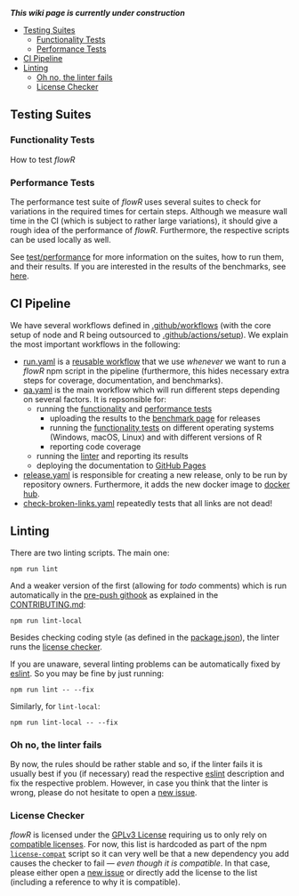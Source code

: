 ***This wiki page is currently under construction***

- [Testing Suites](#testing-suites)
  - [Functionality Tests](#functionality-tests)
  - [Performance Tests](#performance-tests)
- [CI Pipeline](#ci-pipeline)
- [Linting](#linting)
  - [Oh no, the linter fails](#oh-no-the-linter-fails)
  - [License Checker](#license-checker)

## Testing Suites

### Functionality Tests

How to test *flowR*

### Performance Tests

The performance test suite of *flowR* uses several suites to check for variations in the required times for certain steps.
Although we measure wall time in the CI (which is subject to rather large variations), it should give a rough idea of the performance of *flowR*.
Furthermore, the respective scripts can be used locally as well.

See [test/performance](https://github.com/Code-Inspect/flowr/tree/main/test/performance) for more information on the suites, how to run them, and their results. If you are interested in the results of the benchmarks, see [here](https://code-inspect.github.io/flowr/wiki/stats/benchmark).

## CI Pipeline

We have several workflows defined in [.github/workflows](../.github/workflows/) (with the core setup of node and R being outsourced to [.github/actions/setup](../.github/actions/setup)).
We explain the most important workflows in the following:

- [run.yaml](../.github/workflows/run.yaml) is a [reusable workflow](https://docs.github.com/en/actions/using-workflows/reusing-workflows) that we use *whenever* we want to run a *flowR* npm script in the pipeline (furthermore, this hides necessary extra steps for coverage, documentation, and benchmarks).
- [qa.yaml](../.github/workflows/qa.yaml) is the main workflow which will run different steps depending on several factors. It is repsonsible for:
  - running the [functionality](#functionality-tests) and [performance tests](#performance-tests)
    - uploading the results to the [benchmark page](https://code-inspect.github.io/flowr/wiki/stats/benchmark) for releases
    - running the [functionality tests](#functionality-tests) on different operating systems (Windows, macOS, Linux) and with different versions of R
    - reporting code coverage
  - running the [linter](#linting) and reporting its results
  - deploying the documentation to [GitHub Pages](https://code-inspect.github.io/flowr/doc/)
- [release.yaml](../.github/workflows/release.yaml) is responsible for creating a new release, only to be run by repository owners. Furthermore, it adds the new docker image to [docker hub](https://hub.docker.com/r/eagleoutice/flowr).
- [check-broken-links.yaml](../.github/workflows/check-broken-links.yaml) repeatedly tests that all links are not dead!

## Linting

There are two linting scripts.
The main one:

```shell
npm run lint
```

And a weaker version of the first (allowing for *todo* comments) which is run automatically in the [pre-push githook](../.githooks/pre-push) as explained in the [CONTRIBUTING.md](../.github/CONTRIBUTING.md):

```shell
npm run lint-local
```

Besides checking coding style (as defined in the [package.json](../package.json)), the linter runs the [license checker](#license-checker).

If you are unaware, several linting problems can be automatically fixed by [eslint](https://eslint.org/docs/latest/use/command-line-interface#fix-problems). So you may be fine by just running:

```shell
npm run lint -- --fix
```

Similarly, for `lint-local`:

```shell
npm run lint-local -- --fix
```

### Oh no, the linter fails

By now, the rules should be rather stable and so, if the linter fails it is usually best if you (if necessary) read the respective [eslint](https://eslint.org/docs/latest/rules) description and fix the respective problem.
However, in case you think that the linter is wrong, please do not hesitate to open a [new issue](https://github.com/Code-Inspect/flowr/issues/new/choose).

### License Checker

*flowR* is licensed under the [GPLv3 License](LICENSE) requiring us to only rely on [compatible licenses](https://www.gnu.org/licenses/license-list.en.html). For now, this list is hardcoded as part of the npm [`license-compat`](../package.json) script so it can very well be that a new dependency you add causes the checker to fail &mdash; *even though it is compatible*. In that case, please either open a [new issue](https://github.com/Code-Inspect/flowr/issues/new/choose) or directly add the license to the list (including a reference to why it is compatible).
